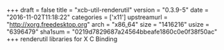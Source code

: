 +++
draft = false
title = "xcb-util-renderutil"
version = "0.3.9-5"
date = "2016-11-02T11:18:22"
categories = ['x11']
upstreamurl = "http://xorg.freedesktop.org"
arch = "x86_64"
size = "1416216"
usize = "6396479"
sha1sum = "0219d7829687a24564bbeafe1860c0e0f38f50ac"
+++
renderutil libraries for X C Binding